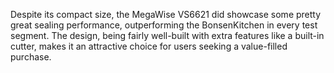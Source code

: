 Despite its compact size, the MegaWise VS6621 did showcase some pretty great sealing performance, outperforming the BonsenKitchen in every test segment. The design, being fairly well-built with extra features like a built-in cutter, makes it an attractive choice for users seeking a value-filled purchase.